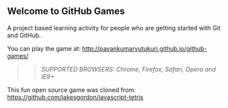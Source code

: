 ## Welcome to GitHub Games

A project based learning activity for people who are getting started with Git and GitHub.

You can play the game at: http://pavankumarvutukuri.github.io/github-games/

>> _*SUPPORTED BROWSERS*: Chrome, Firefox, Safari, Opera and IE9+_

This fun open source game was cloned from: https://github.com/jakesgordon/javascript-tetris
